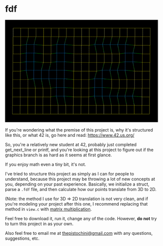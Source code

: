 # fdf
![](screenshots/fdf.gif)

If you're wondering what the premise of this project is, why it's structured like this, or what 42 is, go here and read: https://www.42.us.org/

So, you're a relatively new student at 42, probably just completed get_next_line or printf, and you're looking at this project to figure out if the graphics branch is as hard as it seems at first glance.

If you enjoy math even a tiny bit, it's not.

I've tried to structure this project as simply as I can for people to understand, because this project may be throwing a lot of new concepts at you, depending on your past experience. Basically, we initialize a struct, parse a `.fdf` file, and then calculate how our points translate from 3D to 2D.

(Note: the method I use for 3D => 2D translation is not very clean, and if you're modeling your project after this one, I recommend replacing that method in `view.c` with [matrix multiplication](https://en.wikipedia.org/wiki/Orthographic_projection).

Feel free to download it, run it, change any of the code. However, **do not** try to turn this project in as your own.

Also feel free to email me at thepistochini@gmail.com with any questions, suggestions, etc.
